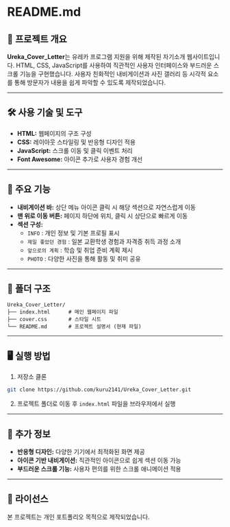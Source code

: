 # README.md

## 📄 프로젝트 개요
**Ureka_Cover_Letter**는 유레카 프로그램 지원을 위해 제작된 자기소개 웹사이트입니다. HTML, CSS, JavaScript를 사용하여 직관적인 사용자 인터페이스와 부드러운 스크롤 기능을 구현했습니다. 사용자 친화적인 내비게이션과 사진 갤러리 등 시각적 요소를 통해 방문자가 내용을 쉽게 파악할 수 있도록 제작되었습니다.

---

## 🛠️ 사용 기술 및 도구
- **HTML:** 웹페이지의 구조 구성  
- **CSS:** 레이아웃 스타일링 및 반응형 디자인 적용  
- **JavaScript:** 스크롤 이동 및 클릭 이벤트 처리  
- **Font Awesome:** 아이콘 추가로 사용자 경험 개선  

---

## 🚀 주요 기능
- **내비게이션 바:** 상단 메뉴 아이콘 클릭 시 해당 섹션으로 자연스럽게 이동  
- **맨 위로 이동 버튼:** 페이지 하단에 위치, 클릭 시 상단으로 빠르게 이동  
- **섹션 구성:**  
  - `INFO` : 개인 정보 및 기본 프로필 표시  
  - `제일 좋았던 경험` : 일본 교환학생 경험과 자격증 취득 과정 소개  
  - `앞으로의 계획` : 학습 및 취업 준비 계획 제시  
  - `PHOTO` : 다양한 사진을 통해 활동 및 취미 공유  

---

## 📂 폴더 구조
```
Ureka_Cover_Letter/
├── index.html      # 메인 웹페이지 파일
├── cover.css       # 스타일 시트
└── README.md       # 프로젝트 설명서 (현재 파일)
```

---

## 🖥️ 실행 방법
1. 저장소 클론
```bash
git clone https://github.com/kuru2141/Ureka_Cover_Letter.git
```
2. 프로젝트 폴더로 이동 후 `index.html` 파일을 브라우저에서 실행

---

## 📢 추가 정보
- **반응형 디자인:** 다양한 기기에서 최적화된 화면 제공  
- **아이콘 기반 내비게이션:** 직관적인 아이콘으로 쉽게 섹션 이동 가능  
- **부드러운 스크롤 기능:** 사용자 편의를 위한 스크롤 애니메이션 적용  

---

## 📜 라이선스
본 프로젝트는 개인 포트폴리오 목적으로 제작되었습니다.

